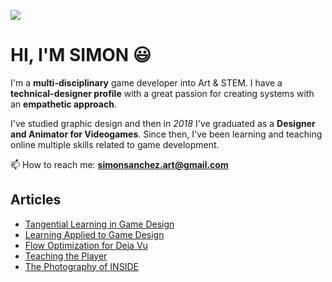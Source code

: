 ![](https://pbs.twimg.com/profile_banners/775454437351514112/1641861042/1080x360)
# HI, I'M SIMON :smiley:

I'm a **multi-disciplinary** game developer into Art & STEM. I have a **technical-designer profile** with a great passion for creating systems with an **empathetic approach**.

I've studied graphic design and then in _2018_ I've graduated as a **Designer and Animator for Videogames**. Since then, I've been learning and teaching online multiple skills related to game development.

📫 How to reach me: **simonsanchez.art@gmail.com** 

## Articles

- [Tangential Learning in Game Design](https://www.simonsanchez.art/blog/tangential-learning-in-world-games)
- [Learning Applied to Game Design](https://www.simonsanchez.art/blog/learning-applied-to-game-design)
- [Flow Optimization for Deja Vu](https://www.simonsanchez.art/blog/flow-optimization-for-deja-vu)
- [Teaching the Player](https://www.simonsanchez.art/blog/teaching-the-player)
- [The Photography of INSIDE](https://www.simonsanchez.art/blog/the-photography-of-inside)
